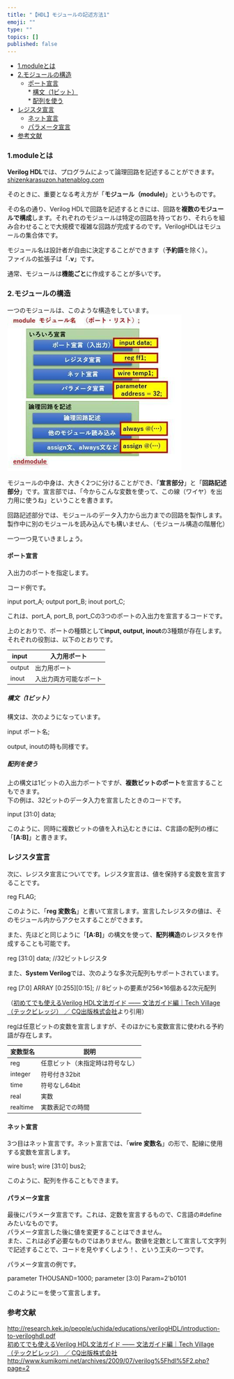 ```yaml
---
title: "【HDL】モジュールの記述方法1"
emoji: ""
type: ""
topics: []
published: false
---
```


* [1.moduleとは](#1moduleとは)
* [2.モジュールの構造](#2モジュールの構造)  
   * [ポート宣言](#ポート宣言)  
         * [構文（1ビット）](#構文1ビット)  
         * [配列を使う](#配列を使う)
* [レジスタ宣言](#レジスタ宣言)  
   * [ネット宣言](#ネット宣言)  
   * [パラメータ宣言](#パラメータ宣言)
* [参考文献](#参考文献)

### 1.moduleとは

**Verilog HDL**では、プログラムによって論理回路を記述することができます。  
[shizenkarasuzon.hatenablog.com](https://shizenkarasuzon.hatenablog.com/entry/2018/12/23/211505)

  
そのときに、重要となる考え方が「**モジュール（module)**」というものです。

その名の通り、Verilog HDLで回路を記述するときには、回路を**複数のモジュールで構成**します。それぞれのモジュールは特定の回路を持っており、それらを組み合わせることで大規模で複雑な回路が完成するのです。VerilogHDLはモジュールの集合体です。

  
モジュール名は設計者が自由に決定することができます（**予約語**を除く）。  
ファイルの拡張子は「**.v**」です。

通常、モジュールは**機能ごと**に作成することが多いです。  
  
### 2.モジュールの構造

一つのモジュールは、このような構造をしています。  
![f:id:pythonjacascript:20181223190021j:plain:h350](/images/ppythonjacascript2018122320181223190021.jpg "f:id:pythonjacascript:20181223190021j:plain:h350")

モジュールの中身は、大きく2つに分けることができ、「**宣言部分**」と「**回路記述部分**」です。宣言部では、「今からこんな変数を使って、この線（ワイヤ）を出力用に使うね」ということを書きます。

回路記述部分では、モジュールのデータ入力から出力までの回路を製作します。製作中に別のモジュールを読み込んでも構いません、（モジュール構造の階層化）

一つ一つ見ていきましょう。  
  
#### ポート宣言

入出力のポートを指定します。

コード例です。

input   port_A;
output port_B;
inout   port_C;

これは、port\_A, port\_B, port\_Cの3つのポートの入出力を宣言するコードです。

上のとおりで、ポートの種類として**input, output, inout**の3種類が存在します。  
それぞれの役割は、以下のとおりです。

| input  | 入力用ポート      |
| ------ | ----------- |
| output | 出力用ポート      |
| inout  | 入出力両方可能なポート |

##### 構文（1ビット）

構文は、次のようになっています。

input ポート名;

output, inoutの時も同様です。  

##### 配列を使う

上の構文は1ビットの入出力ポートですが、**複数ビットのポート**を宣言することもできます。  
下の例は、32ビットのデータ入力を宣言したときのコードです。

input [31:0] data;

このように、同時に複数ビットの値を入れ込むときには、C言語の配列の様に「**\[A:B\]**」と書きます。  
  
### レジスタ宣言

次に、レジスタ宣言についてです。レジスタ宣言は、値を保持する変数を宣言することです。

reg FLAG;

このように、「**reg 変数名**」と書いて宣言します。宣言したレジスタの値は、そのモジュール内からアクセスすることができます。

また、先ほどと同じように「**\[A:B\]**」の構文を使って、**配列構造**のレジスタを作成することも可能です。

reg [31:0] data;  //32ビットレジスタ

また、**System Verilog**では、次のような多次元配列もサポートされています。

reg [7:0] ARRAY [0:255][0:15];  // 8ビットの要素が256×16個ある2次元配列

（[初めてでも使えるVerilog HDL文法ガイド ―― 文法ガイド編｜Tech Village （テックビレッジ） ／ CQ出版株式会社](http://www.kumikomi.net/archives/2009/07/verilog%5Fhdl%5F2.php?page=2)より引用）

regは任意ビットの変数を宣言しますが、そのほかにも変数宣言に使われる予約語が存在します。

| 変数型名     | 説明               |
| -------- | ---------------- |
| reg      | 任意ビット（未指定時は符号なし） |
| integer  | 符号付き32bit        |
| time     | 符号なし64bit        |
| real     | 実数               |
| realtime | 実数表記での時間         |
  
  
#### ネット宣言

3つ目はネット宣言です。ネット宣言では、「**wire 変数名**」の形で、配線に使用する変数を宣言します。

wire bus1;
wire [31:0] bus2;

このように、配列を作ることもできます。  
  
#### パラメータ宣言

最後にパラメータ宣言です。これは、定数を宣言するもので、C言語の#defineみたいなものです。  
パラメータ宣言した後に値を変更することはできません。  
また、これは必ず必要なものではありません。数値を定数として宣言して文字列で記述することで、コードを見やすくしよう！、という工夫の一つです。

パラメータ宣言の例です。

parameter THOUSAND=1000;
parameter [3:0] Param=2'b0101

このように＝を使って宣言します。  
  
  
### 参考文献

<http://research.kek.jp/people/uchida/educations/verilogHDL/introduction-to-veriloghdl.pdf>  
[初めてでも使えるVerilog HDL文法ガイド ―― 文法ガイド編｜Tech Village （テックビレッジ） ／ CQ出版株式会社](http://www.kumikomi.net/archives/2009/07/verilog%5Fhdl%5F2.php?page=2)  
<http://www.kumikomi.net/archives/2009/07/verilog%5Fhdl%5F2.php?page=2>